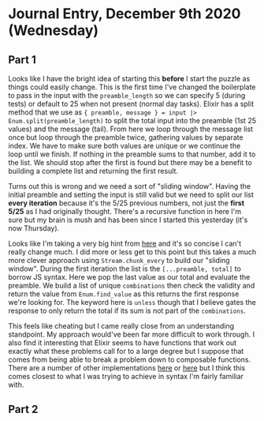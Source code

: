 # Journal Entry, December 9th 2020 (Wednesday)

## Part 1

Looks like I have the bright idea of starting this **before** I start the puzzle as things could easily change. This is the first time I've changed the boilerplate to pass in the input with the `preamble_length` so we can specify 5 (during tests) or default to 25 when not present (normal day tasks). Elixir has a split method that we use as `{ preamble, message } = input |> Enum.split(preamble_length)` to split the total input into the preamble (1st 25 values) and the message (tail). From here we loop through the message list once but loop through the preamble twice, gathering values by separate index. We have to make sure both values are unique or we continue the loop until we finish. If nothing in the preamble sums to that number, add it to the list. We should stop after the first is found but there may be a benefit to building a complete list and returning the first result.

Turns out this is wrong and we need a sort of "sliding window". Having the initial preamble and setting the input is still valid but we need to split our list **every iteration** because it's the 5/25 previous numbers, not just the **first 5/25** as I had originally thought. There's a recursive function in here I'm sure but my brain is mush and has been since I started this yesterday (it's now Thursday).

Looks like I'm taking a very big hint from [here](https://github.com/LostKobrakai/aoc2020/blob/master/lib/aoc2020/day9.ex#L6) and it's so concise I can't really change much. I did more or less get to this point but this takes a much more clever approach using `Stream.chunk_every` to build our "sliding window". During the first iteration the list is the `[...preamble, total]` to borrow JS syntax. Here we pop the last value as our total and evaluate the preamble. We build a list of unique `combinations` then check the validity and return the value from `Enum.find_value` as this returns the first response we're looking for. The keyword here is `unless` though that I believe gates the response to only return the total if its sum is not part of the `combinations`.

This feels like cheating but I came really close from an understanding standpoint. My approach would've been far more difficult to work through. I also find it interesting that Elixir seems to have functions that work out exactly what these problems call for to a large degree but I suppose that comes from being able to break a problem down to composable functions. There are a number of other implementations [here](https://elixirforum.com/t/advent-of-code-2020-day-9/36087) or [here](https://github.com/rkachowski/advent-of-code/blob/master/2020/9/solution.exs) but I think this comes closest to what I was trying to achieve in syntax I'm fairly familiar with.

## Part 2
